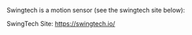 Swingtech is a motion sensor (see the swingtech site below):
  
SwingTech Site: https://swingtech.io/
